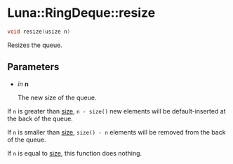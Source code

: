 # Luna::RingDeque::resize

```c++
void resize(usize n)
```

Resizes the queue. 



## Parameters
* *in* **n**

    The new size of the queue.


If `n` is greater than [size](class_luna_1_1_ring_deque_1a79348f1b7c06b34052b42656a0279429.md), `n - size()` new elements will be default-inserted at the back of the queue.

If `n` is smaller than [size](class_luna_1_1_ring_deque_1a79348f1b7c06b34052b42656a0279429.md), `size() - n` elements will be removed from the back of the queue.

If `n` is equal to [size](class_luna_1_1_ring_deque_1a79348f1b7c06b34052b42656a0279429.md), this function does nothing. 

